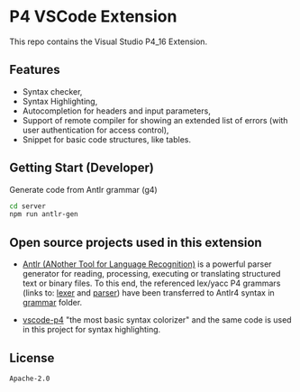 # P4 VSCode Extension
This repo contains the Visual Studio P4_16 Extension.

## Features
- Syntax checker,
- Syntax Highlighting,
- Autocompletion for headers and input parameters,
- Support of remote compiler for showing an extended list of errors (with user
 authentication for access control),
- Snippet for basic code structures, like tables.

## Getting Start (Developer)

Generate code from Antlr grammar (g4)

```bash
cd server
npm run antlr-gen
```

## Open source projects used in this extension
- [Antlr (ANother Tool for Language Recognition)](https://www.antlr.org) is a
 powerful parser generator for reading, processing, executing or translating
 structured text or binary files. To this end, the referenced lex/yacc P4
 grammars
 (links to:
 [lexer](https://github.com/p4lang/p4c/blob/master/frontends/parsers/p4/p4lexer.ll)
 and
 [parser](https://github.com/p4lang/p4c/blob/master/frontends/parsers/p4/p4parser.ypp))
 have been transferred to Antlr4 syntax in [grammar](grammar) folder.

- [vscode-p4](https://bitbucket.org/shouxi/vscode-p4/src/master/) "the most basic
 syntax colorizer" and the same code is used in this project for syntax
 highlighting.

## License
```
Apache-2.0
 ```
